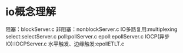 # io概念理解
阻塞：blockServer.c
非阻塞：nonblockServer.c
IO多路复用:multiplexing
select:selectServer.c
poll:pollServer.c
epoll:epollServer.c
IOCP(异步IO):IOCPServer.c
水平触发、边缘触发:epollETLT.c


